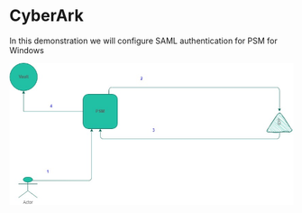 # CyberArk
In this demonstration we will configure SAML authentication for PSM for Windows


![alt text](https://github.com/Vamshi-Msi/CyberArk/blob/main/PSM%20for%20SAML.jpg?raw=true)
